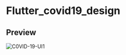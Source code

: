 # Flutter_covid19_design

## Preview

![C0VID-19-UI1](https://user-images.githubusercontent.com/38382273/115598832-80604200-a2e3-11eb-99f4-27cd1404d836.png)
